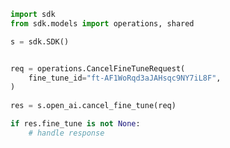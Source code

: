 <!-- Start SDK Example Usage -->
```python
import sdk
from sdk.models import operations, shared

s = sdk.SDK()


req = operations.CancelFineTuneRequest(
    fine_tune_id="ft-AF1WoRqd3aJAHsqc9NY7iL8F",
)
    
res = s.open_ai.cancel_fine_tune(req)

if res.fine_tune is not None:
    # handle response
```
<!-- End SDK Example Usage -->